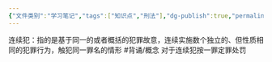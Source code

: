 ```yaml
---
{"文件类别":"学习笔记","tags":["知识点","刑法"],"dg-publish":true,"permalink":"/学习笔记studyup/刑总/连续犯/","dgPassFrontmatter":true,"created":"2024-10-29T15:00:09.284+08:00","updated":"2024-10-30T18:55:13.838+08:00"}
---
```


连续犯：指的是基于同一的或者概括的犯罪故意，连续实施数个独立的、但性质相同的犯罪行为，触犯同一罪名的情形 #背诵/概念 
对于连续犯按一罪定罪处罚